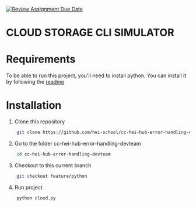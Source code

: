 [![Review Assignment Due Date](https://classroom.github.com/assets/deadline-readme-button-24ddc0f5d75046c5622901739e7c5dd533143b0c8e959d652212380cedb1ea36.svg)](https://classroom.github.com/a/wTBA-Etm)

# CLOUD STORAGE CLI SIMULATOR

# Requirements

To be able to run this project, you'll need to install python. You can install it by following the [readme](https://github.com/PackeTsar/Install-Python/blob/master/README.md)

# Installation

1. Clone this repository

```sh
    git clone https://github.com/hei-school/cc-hei-hub-error-handling-devteam.git
```

2. Go to the folder cc-hei-hub-error-handling-devteam

```sh
    cd cc-hei-hub-error-handling-devteam
```
3. Checkout to this current branch

```sh
    git checkout feature/python
```
4. Run project
```sh
    python cloud.py
```